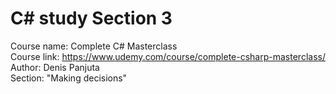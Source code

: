 # C# study Section 3
Course name: Complete C# Masterclass  
Course link: https://www.udemy.com/course/complete-csharp-masterclass/  
Author: Denis Panjuta  
Section: "Making decisions"  
